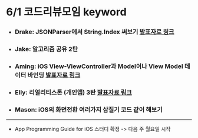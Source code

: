 # 6/1 코드리뷰모임 keyword

* ### Drake: JSONParser에서 String.Index 써보기 [발표자료 링크](https://github.com/DrakeYang/Codesquad_codereview/blob/master/CodeReview_20180601_Drake_JSONParser_with_String.Index.pdf)

* ### Jake: 알고리즘 공유 2탄

* ### Aming: iOS View-ViewController과 Model이나 View Model 데이터 바인딩 [발표자료 링크](https://github.com/yuaming/wiki/blob/master/architectures/how-to-pass-data-between-view-and-model-in-ios.adoc)

* ### Elly: 리얼리티스톤 (개인앱) 3탄 [발표자료 링크](https://github.com/dely2p/WeeklyCodeReview/blob/master/180601_codereview_elly.pdf)

* ### Mason: iOS의 화면전환 여러가지 삽질기 코드 같이 해보기

---

* App Programming Guide for iOS 스터디 확정 -> 다음 주 월요일 시작